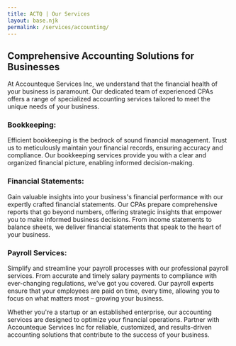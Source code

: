 ```yaml
---
title: ACTQ | Our Services
layout: base.njk
permalink: /services/accounting/
---
```




## Comprehensive Accounting Solutions for Businesses

At Accounteque Services Inc, we understand that the financial health of your business is paramount. Our dedicated team of experienced CPAs offers a range of specialized accounting services tailored to meet the unique needs of your business.

### Bookkeeping:
Efficient bookkeeping is the bedrock of sound financial management. Trust us to meticulously maintain your financial records, ensuring accuracy and compliance. Our bookkeeping services provide you with a clear and organized financial picture, enabling informed decision-making.

### Financial Statements:
Gain valuable insights into your business's financial performance with our expertly crafted financial statements. Our CPAs prepare comprehensive reports that go beyond numbers, offering strategic insights that empower you to make informed business decisions. From income statements to balance sheets, we deliver financial statements that speak to the heart of your business.

### Payroll Services:
Simplify and streamline your payroll processes with our professional payroll services. From accurate and timely salary payments to compliance with ever-changing regulations, we've got you covered. Our payroll experts ensure that your employees are paid on time, every time, allowing you to focus on what matters most – growing your business.

Whether you're a startup or an established enterprise, our accounting services are designed to optimize your financial operations. Partner with Accounteque Services Inc for reliable, customized, and results-driven accounting solutions that contribute to the success of your business.
